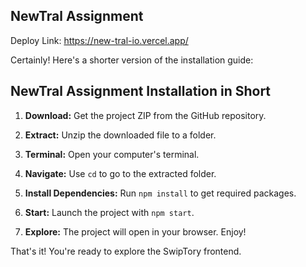 ## NewTral Assignment

Deploy Link: https://new-tral-io.vercel.app/

Certainly! Here's a shorter version of the installation guide:

## NewTral Assignment Installation in Short

1. **Download:** Get the project ZIP from the GitHub repository.

2. **Extract:** Unzip the downloaded file to a folder.

3. **Terminal:** Open your computer's terminal.

4. **Navigate:** Use `cd` to go to the extracted folder.

5. **Install Dependencies:** Run `npm install` to get required packages.

6. **Start:** Launch the project with `npm start`.

7. **Explore:** The project will open in your browser. Enjoy!

That's it! You're ready to explore the SwipTory frontend.
